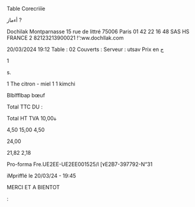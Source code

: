 Table Corecriííe

أءماز
?

Dochìlak Montparnasse
15 rue de littré
75006 Paris
01 42 22 16 48
SAS HS FRANCE 2
82123213900021
!‘؛ww.dochllak.com

20/03/2024 19:12
Table : 02
Couverts :
Serveur : utsav
Prix en ج

1

s.

1 The citron - miel
1
1 kimchi

Blblfflbap bœuf

Total TTC DU :

Total HT
TVA 10,00ة

4,50
15,00
4,50

24,00

21,82
2,18

Pro-forma
Fre.UE2EE-UE2EE001525/l [٧Ε2Β7-397792-Ν“31

iMprifflé le 20/03/24 - 19:45

MERCI ET A BIENTOT

:
